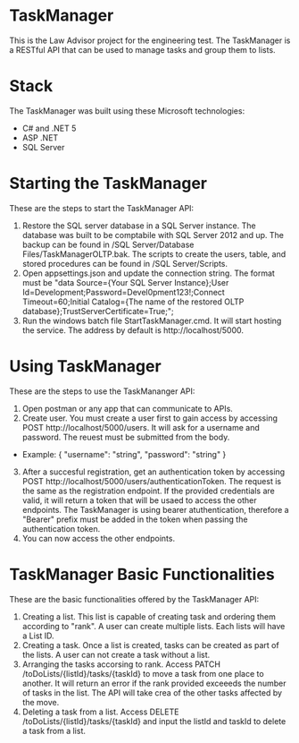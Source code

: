 # TaskManager
This is the Law Advisor project for the engineering test.
The TaskManager is a RESTful API that can be used to manage tasks and group them to lists.

# Stack
The TaskManager was built using these Microsoft technologies:
- C# and .NET 5
- ASP .NET 
- SQL Server

# Starting the TaskManager
These are the steps to start the TaskManager API:
1. Restore the SQL server database in a SQL Server instance. The database was built to be comptabile with SQL Server 2012 and up. The backup can be found in /SQL Server/Database Files/TaskManagerOLTP.bak. The scripts to create the users, table, and stored procedures can be found in /SQL Server/Scripts.
2. Open appsettings.json and update the connection string. The format must be "data Source={Your SQL Server Instance};User Id=Development;Password=Devel0pment123!;Connect Timeout=60;Initial Catalog={The name of the restored OLTP database};TrustServerCertificate=True;";
3. Run the windows batch file StartTaskManager.cmd. It will start hosting the service. The address by default is http://localhost/5000.

# Using TaskManager
These are the steps to use the TaskMananger API:
1. Open postman or any app that can communicate to APIs. 
2. Create user. You must create a user first to gain access by accessing POST http://localhost/5000/users. It will ask for a username and password. The reuest must be submitted from the body.
- Example: {
    "username": "string",
    "password": "string"
  }
3. After a succesful registration, get an authentication token by accessing POST http://localhost/5000/users/authenticationToken. The request is the same as the registration endpoint. If the provided credentials are valid, it will return a token that will be usaed to access the other endpoints. The TaskManager is using bearer atuthentication, therefore a "Bearer" prefix must be added in the token when passing the authentication token.
4. You can now access the other endpoints.

# TaskManager Basic Functionalities
These are the basic functionalities offered by the TaskManager API:
1. Creating a list. This list is capable of creating task and ordering them according to "rank". A user can create multiple lists. Each lists will have a List ID.
2. Creating a task. Once a list is created, tasks can be created as part of the lists. A user can not create a task without a list.
3. Arranging the tasks accorsing to rank. Access PATCH /toDoLists/{listId}/tasks/{taskId} to move a task from one place to another. It will return an error if the rank provided exceeeds the number of tasks in the list. The API will take crea of the other tasks affected by the move.
4. Deleting a task from a list. Access DELETE /toDoLists/{listId}/tasks/{taskId} and input the listId and taskId to delete a task from a list.

